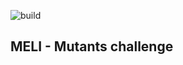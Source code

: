 ![build](https://github.com/automaticko/meli-mutants/workflows/build/badge.svg)

## MELI - Mutants challenge
